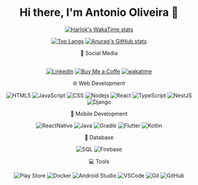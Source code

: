 <div align="center">
<H1>Hi there, I'm Antonio Oliveira 👋</H1>

  [![Harlok's WakaTime stats](https://github-readme-stats.vercel.app/api/wakatime?username=@antoniovini47&layout=compact)](https://github.com/anuraghazra/github-readme-stats)

  

[![Top Langs](https://github-readme-stats.vercel.app/api/top-langs/?username=antoniovini47&theme=dark&langs_count=10&layout=compact)](https://github.com/anuraghazra/github-readme-stats)
  [![Anurag's GitHub stats](https://github-readme-stats.vercel.app/api?username=antoniovini47&hide=contribs&show_icons=true&theme=dark&rank_icon=percentile&line_height=29)](https://github.com/anuraghazra/github-readme-stats) 

  
<div align="center">
👤 Social Media <br><br>
 
  
    
  <a href="https://www.linkedin.com/in/antoniovini47">![LinkedIn](https://img.shields.io/badge/-LinkedIn-blue?style=flat-square&logo=linkedin&logoColor=white)</a>
  <a href="https://www.buymeacoffee.com/antoniovini47">
  ![Buy Me a Coffe](https://img.shields.io/badge/-Buy_Me_a_Coffe-yellow?style=flat-square&logo=buymeacoffee&logoColor=black)</a>
  <a href="https://wakatime.com/@antoniovini47">[![wakatime](https://wakatime.com/badge/user/018e999d-900d-48a7-aaa9-247a9ea19e00.svg)](https://wakatime.com/@018e999d-900d-48a7-aaa9-247a9ea19e00)</a>
</div>
  
<p align="center">   
🌐 Web Development 
  
  ![HTML5](https://img.shields.io/badge/-HTML5-E34F26?style=flat-square&logo=html5&logoColor=white) 
  ![JavaScript](https://img.shields.io/badge/-JavaScript-black?style=flat-square&logo=javascript) 
  ![CSS](https://img.shields.io/badge/-CSS-1572B6?style=flat-square&logo=css3) 
  ![Nodejs](https://img.shields.io/badge/-Nodejs-339933?style=flat-square&logo=Node.js&logoColor=white) 
  ![React](https://img.shields.io/badge/-React-white?style=flat-square&logo=react&logoColor=blue)
  ![TypeScript](https://img.shields.io/badge/-TypeScript-blue?style=flat-square&logo=typescript&logoColor=white) 
  ![NestJS](https://img.shields.io/badge/-NestJS-white?style=flat-square&logo=nestjs&logoColor=red) 
  ![Django](https://img.shields.io/badge/-Django-green?style=flat-square&logo=django) 

📱 Mobile Development

![ReactNative](https://img.shields.io/badge/-ReactNative-white?style=flat-square&logo=react&logoColor=blue)
![Java](https://img.shields.io/badge/-Java-orange?style=flat-square&logo=coffeescript)
![Gradle](https://img.shields.io/badge/-Gradle-darkblue?style=flat-square&logo=gradle&logoColor=green)
![Flutter](https://img.shields.io/badge/-Flutter-black?style=flat-square&logo=flutter)
![Kotlin](https://img.shields.io/badge/-Kotlin-white?style=flat-square&logo=kotlin)

💾 Database

![SQL](https://img.shields.io/badge/-SQL-336791?style=flat-square&logo=sqlite)
![Firebase](https://img.shields.io/badge/-Firebase-gray?style=flat-square&logo=firebase)

💻 Tools

![Play Store](https://img.shields.io/badge/-Google_Play_Management-black?style=flat-square&logo=googleplay&logoColor=red)
![Docker](https://img.shields.io/badge/-Docker-white?style=flat-square&logo=docker&logoColor=blue)
![Android Studio](https://img.shields.io/badge/-Android_Studio-darkblue?style=flat-square&logo=androidstudio&logoColor=green)
![VSCode](https://img.shields.io/badge/-VSCode-007ACC?style=flat-square&logo=visual-studio-code&logoColor=white)
![Git](https://img.shields.io/badge/-Git-black?style=flat-square&logo=git)
![GitHub](https://img.shields.io/badge/-GitHub-181717?style=flat-square&logo=github)
</p><br>


  </div>
  <!--
  [![Readme Card](https://github-readme-stats.vercel.app/api/pin/?username=antoniovini47&repo=PetPlanet&theme=dark)](https://github.com/anuraghazra/github-readme-stats)
  [![Readme Card](https://github-readme-stats.vercel.app/api/pin/?username=antoniovini47&repo=GeradorDeCPF-Python-API-4Devs&theme=dark)](https://github.com/anuraghazra/github-readme-stats)
  [![Readme Card](https://github-readme-stats.vercel.app/api/pin/?username=antoniovini47&repo=GeradorDeDadosPessoais-Python-API-4Devs&theme=dark)](https://github.com/anuraghazra/github-readme-stats) -->


